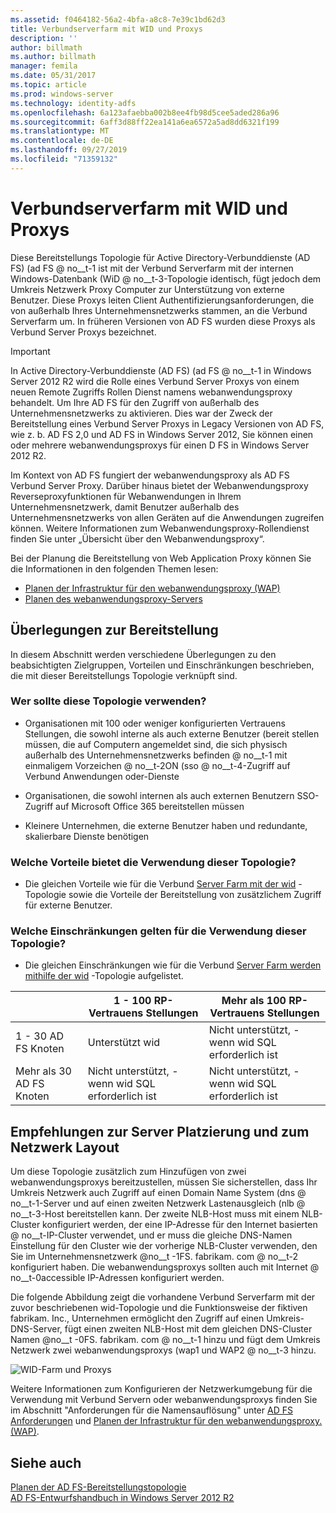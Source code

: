 ```yaml
---
ms.assetid: f0464182-56a2-4bfa-a8c8-7e39c1bd62d3
title: Verbundserverfarm mit WID und Proxys
description: ''
author: billmath
ms.author: billmath
manager: femila
ms.date: 05/31/2017
ms.topic: article
ms.prod: windows-server
ms.technology: identity-adfs
ms.openlocfilehash: 6a123afaebba002b8ee4fb98d5cee5aded286a96
ms.sourcegitcommit: 6aff3d88ff22ea141a6ea6572a5ad8dd6321f199
ms.translationtype: MT
ms.contentlocale: de-DE
ms.lasthandoff: 09/27/2019
ms.locfileid: "71359132"
---
```

# <a name="federation-server-farm-using-wid-and-proxies"></a>Verbundserverfarm mit WID und Proxys

Diese Bereitstellungs Topologie für Active Directory-Verbunddienste (AD FS) \(ad FS @ no__t-1 ist mit der Verbund Serverfarm mit der internen Windows-Datenbank \(WiD @ no__t-3-Topologie identisch, fügt jedoch dem Umkreis Netzwerk Proxy Computer zur Unterstützung von externe Benutzer. Diese Proxys leiten Client Authentifizierungsanforderungen, die von außerhalb Ihres Unternehmensnetzwerks stammen, an die Verbund Serverfarm um. In früheren Versionen von AD FS wurden diese Proxys als Verbund Server Proxys bezeichnet.  
  
> [!IMPORTANT]  
> In Active Directory-Verbunddienste (AD FS) \(ad FS @ no__t-1 in Windows Server 2012 R2 wird die Rolle eines Verbund Server Proxys von einem neuen Remote Zugriffs Rollen Dienst namens webanwendungsproxy behandelt. Um Ihre AD FS für den Zugriff von außerhalb des Unternehmensnetzwerks zu aktivieren. Dies war der Zweck der Bereitstellung eines Verbund Server Proxys in Legacy Versionen von AD FS, wie z. b. AD FS 2,0 und AD FS in Windows Server 2012, Sie können einen oder mehrere webanwendungsproxys für einen D FS in Windows Server 2012 R2.  
>   
> Im Kontext von AD FS fungiert der webanwendungsproxy als AD FS Verbund Server Proxy. Darüber hinaus bietet der Webanwendungsproxy Reverseproxyfunktionen für Webanwendungen in Ihrem Unternehmensnetzwerk, damit Benutzer außerhalb des Unternehmensnetzwerks von allen Geräten auf die Anwendungen zugreifen können. Weitere Informationen zum Webanwendungsproxy-Rollendienst finden Sie unter „Übersicht über den Webanwendungsproxy“.  
>   
> Bei der Planung die Bereitstellung von Web Application Proxy können Sie die Informationen in den folgenden Themen lesen:  
>   
> -   [Planen der Infrastruktur für den webanwendungsproxy (WAP)](https://technet.microsoft.com/library/dn383648.aspx)  
> -   [Planen des webanwendungsproxy-Servers](https://technet.microsoft.com/library/dn383647.aspx)  
  
## <a name="deployment-considerations"></a>Überlegungen zur Bereitstellung  
In diesem Abschnitt werden verschiedene Überlegungen zu den beabsichtigten Zielgruppen, Vorteilen und Einschränkungen beschrieben, die mit dieser Bereitstellungs Topologie verknüpft sind.  
  
### <a name="who-should-use-this-topology"></a>Wer sollte diese Topologie verwenden?  
  
-   Organisationen mit 100 oder weniger konfigurierten Vertrauens Stellungen, die sowohl interne als auch externe Benutzer \(bereit stellen müssen, die auf Computern angemeldet sind, die sich physisch außerhalb des Unternehmensnetzwerks befinden @ no__t-1 mit einmaligem Vorzeichen @ no__t-2ON \(sso @ no__t-4-Zugriff auf Verbund Anwendungen oder-Dienste  
  
-   Organisationen, die sowohl internen als auch externen Benutzern SSO-Zugriff auf Microsoft Office 365 bereitstellen müssen  
  
-   Kleinere Unternehmen, die externe Benutzer haben und redundante, skalierbare Dienste benötigen  
  
### <a name="what-are-the-benefits-of-using-this-topology"></a>Welche Vorteile bietet die Verwendung dieser Topologie?  
  
-   Die gleichen Vorteile wie für die Verbund [Server Farm mit der wid](Federation-Server-Farm-Using-WID.md) -Topologie sowie die Vorteile der Bereitstellung von zusätzlichem Zugriff für externe Benutzer.  
  
### <a name="what-are-the-limitations-of-using-this-topology"></a>Welche Einschränkungen gelten für die Verwendung dieser Topologie?  
  
-   Die gleichen Einschränkungen wie für die Verbund [Server Farm werden mithilfe der wid](Federation-Server-Farm-Using-WID.md) -Topologie aufgelistet.  

||1 \- 100 RP-Vertrauens Stellungen|Mehr als 100 RP-Vertrauens Stellungen 
| ----- |-----| ------ |
|1 \- 30 AD FS Knoten|Unterstützt wid|Nicht unterstützt, \- wenn wid SQL erforderlich ist 
|Mehr als 30 AD FS Knoten|Nicht unterstützt, \- wenn wid SQL erforderlich ist|Nicht unterstützt, \- wenn wid SQL erforderlich ist  
  
## <a name="server-placement-and-network-layout-recommendations"></a>Empfehlungen zur Server Platzierung und zum Netzwerk Layout  
Um diese Topologie zusätzlich zum Hinzufügen von zwei webanwendungsproxys bereitzustellen, müssen Sie sicherstellen, dass Ihr Umkreis Netzwerk auch Zugriff auf einen Domain Name System \(dns @ no__t-1-Server und auf einen zweiten Netzwerk Lastenausgleich \(nlb @ no__t-3-Host bereitstellen kann. Der zweite NLB-Host muss mit einem NLB-Cluster konfiguriert werden, der eine IP-Adresse für den Internet basierten @ no__t-IP-Cluster verwendet, und er muss die gleiche DNS-Namen Einstellung für den Cluster wie der vorherige NLB-Cluster verwenden, den Sie im Unternehmensnetzwerk @no__t -1FS. fabrikam. com @ no__t-2 konfiguriert haben. Die webanwendungsproxys sollten auch mit Internet @ no__t-0accessible IP-Adressen konfiguriert werden.  
  
Die folgende Abbildung zeigt die vorhandene Verbund Serverfarm mit der zuvor beschriebenen wid-Topologie und die Funktionsweise der fiktiven fabrikam. Inc., Unternehmen ermöglicht den Zugriff auf einen Umkreis-DNS-Server, fügt einen zweiten NLB-Host mit dem gleichen DNS-Cluster Namen @no__t -0FS. fabrikam. com @ no__t-1 hinzu und fügt dem Umkreis Netzwerk zwei webanwendungsproxys \(wap1 und WAP2 @ no__t-3 hinzu.  
  
![WID-Farm und Proxys](media/WIDFarmADFSBlue.gif)  
  
Weitere Informationen zum Konfigurieren der Netzwerkumgebung für die Verwendung mit Verbund Servern oder webanwendungsproxys finden Sie im Abschnitt "Anforderungen für die Namensauflösung" unter [AD FS Anforderungen](AD-FS-Requirements.md) und [Planen der Infrastruktur für den webanwendungsproxy. (WAP)](https://technet.microsoft.com/library/dn383648.aspx).  
  
## <a name="see-also"></a>Siehe auch  
[Planen der AD FS-Bereitstellungstopologie](Plan-Your-AD-FS-Deployment-Topology.md)  
[AD FS-Entwurfshandbuch in Windows Server 2012 R2](AD-FS-Design-Guide-in-Windows-Server-2012-R2.md)  
  

